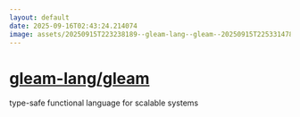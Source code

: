 ```yaml
---
layout: default
date: 2025-09-16T02:43:24.214074
image: assets/20250915T223238189--gleam-lang--gleam--20250915T225331478--cropped.png
---
```


# [gleam-lang/gleam](https://github.com/gleam-lang/gleam)

type-safe functional language for scalable systems
